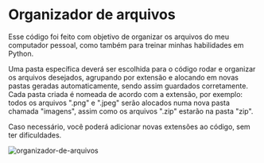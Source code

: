 ﻿# Organizador de arquivos

Esse código foi feito com objetivo de organizar os arquivos do meu computador pessoal,
como também para treinar minhas habilidades em Python.

Uma pasta específica deverá ser escolhida para o código rodar e organizar os arquivos desejados,
agrupando por extensão e alocando em novas pastas geradas automaticamente, sendo assim guardados corretamente.
Cada pasta criada é nomeada de acordo com a extensão, por exemplo:
todos os arquivos ".png" e ".jpeg" serão alocados numa nova pasta chamada "imagens",
assim como os arquivos ".zip" estarão na pasta "zip".

Caso necessário, você poderá adicionar novas extensões ao código, sem ter dificuldades.


![organizador-de-arquivos](https://github.com/user-attachments/assets/0fc2cdd8-3c2f-4997-913c-f3a32cdb7c4c)
